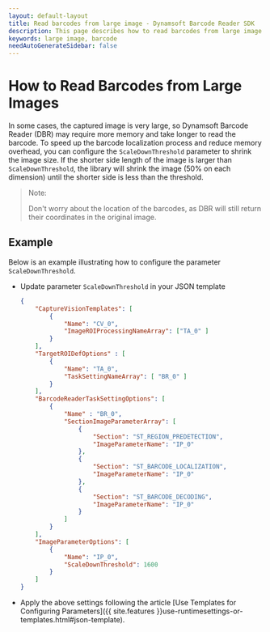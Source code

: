 ```yaml
---
layout: default-layout
title: Read barcodes from large image - Dynamsoft Barcode Reader SDK
description: This page describes how to read barcodes from large image in Dynamsoft Barcode Reader SDK.
keywords: large image, barcode
needAutoGenerateSidebar: false
---
```


# How to Read Barcodes from Large Images

In some cases, the captured image is very large, so Dynamsoft Barcode Reader (DBR) may require more memory and take longer to read the barcode. To speed up the barcode localization process and reduce memory overhead, you can configure the `ScaleDownThreshold` parameter to shrink the image size. If the shorter side length of the image is larger than `ScaleDownThreshold`, the library will shrink the image (50% on each dimension) until the shorter side is less than the threshold.

>Note:
>
>Don't worry about the location of the barcodes, as DBR will still return their coordinates in the original image.

## Example

Below is an example illustrating how to configure the parameter `ScaleDownThreshold`.

* Update parameter `ScaleDownThreshold` in your JSON template

    ```json
    {
        "CaptureVisionTemplates": [
            {
                "Name": "CV_0",
                "ImageROIProcessingNameArray": ["TA_0" ]
            }       
        ],
        "TargetROIDefOptions" : [
            {
                "Name": "TA_0",
                "TaskSettingNameArray": [ "BR_0" ]
            }
        ],
        "BarcodeReaderTaskSettingOptions": [
            {
                "Name" : "BR_0",
                "SectionImageParameterArray": [
                    {
                        "Section": "ST_REGION_PREDETECTION",
                        "ImageParameterName": "IP_0"
                    },
                    {
                        "Section": "ST_BARCODE_LOCALIZATION",
                        "ImageParameterName": "IP_0"
                    },
                    {
                        "Section": "ST_BARCODE_DECODING",
                        "ImageParameterName": "IP_0"
                    }
                ]
            }
        ],
        "ImageParameterOptions": [
            {
                "Name": "IP_0",
                "ScaleDownThreshold": 1600
            }
        ]
    }
    ```

* Apply the above settings following the article [Use Templates for Configuring Parameters]({{ site.features }}use-runtimesettings-or-templates.html#json-template).
